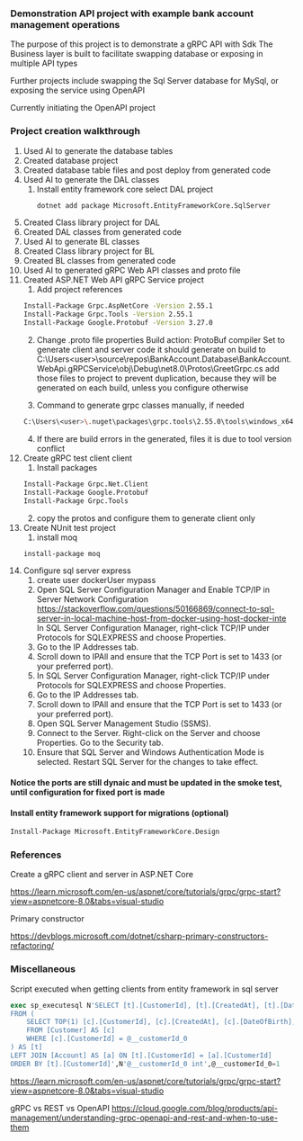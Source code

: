 ### Demonstration API project with example bank account management operations 

The purpose of this project is to demonstrate a gRPC API with Sdk
The Business layer is built to facilitate swapping database or exposing in multiple API types

Further projects include swapping the Sql Server database for MySql, or exposing the service using OpenAPI

Currently initiating the OpenAPI project

### Project creation walkthrough

 1. Used AI to generate the database tables
 2. Created database project
 3. Created database table files and post deploy from generated code
 4. Used AI to generate the DAL classes
	1. Install entity framework core
		select DAL project
		```bash
		dotnet add package Microsoft.EntityFrameworkCore.SqlServer
		```
 5. Created Class library project for DAL
 6. Created DAL classes from generated code
 7. Used AI to generate BL classes
 8. Created Class library project for BL
 9. Created BL classes from generated code
10. Used AI to generated gRPC Web API classes and proto file
11. Created ASP.NET Web API gRPC Service project
	1. Add project references
	```bash
	Install-Package Grpc.AspNetCore -Version 2.55.1
	Install-Package Grpc.Tools -Version 2.55.1
	Install-Package Google.Protobuf -Version 3.27.0
	```
	2. Change .proto file properties 
	Build action: ProtoBuf compiler
	Set to generate client and server code
	it should generate on build to C:\Users\<user>\source\repos\BankAccount.Database\BankAccount.WebApi.gRPCService\obj\Debug\net8.0\Protos\GreetGrpc.cs
	add those files to project to prevent duplication, because they will be generated on each build, unless you configure otherwise
	
	3. Command to generate grpc classes manually, if needed
	```bash
	C:\Users\<user>\.nuget\packages\grpc.tools\2.55.0\tools\windows_x64\protoc.exe --csharp_out=../Generated --grpc_out=../Generated --plugin=protoc-gen-grpc=C:\Users\<user>\.nuget\packages\grpc.tools\2.55.0\tools\windows_x64\grpc_csharp_plugin.exe bank_service.proto
	```
	4. If there are build errors in the generated, files it is due to tool version conflict
12. Create gRPC test client client
	1. Install packages
	```bash
	Install-Package Grpc.Net.Client
	Install-Package Google.Protobuf
	Install-Package Grpc.Tools
	```
	2. copy the protos and configure them to generate client only  
13. Create NUnit test project
	1. install moq
	```bash
	install-package moq
	```
14. Configure sql server express
	1. create user dockerUser mypass
	2. Open SQL Server Configuration Manager and Enable TCP/IP in Server Network Configuration 
	https://stackoverflow.com/questions/50166869/connect-to-sql-server-in-local-machine-host-from-docker-using-host-docker-inte
	In SQL Server Configuration Manager, right-click TCP/IP under Protocols for SQLEXPRESS and choose Properties.
	1. Go to the IP Addresses tab.
	1. Scroll down to IPAll and ensure that the TCP Port is set to 1433 (or your preferred port).
	1. In SQL Server Configuration Manager, right-click TCP/IP under Protocols for SQLEXPRESS and choose Properties.
	1. Go to the IP Addresses tab.
	1. Scroll down to IPAll and ensure that the TCP Port is set to 1433 (or your preferred port).
	1. Open SQL Server Management Studio (SSMS).
	1. Connect to the Server. Right-click on the Server and choose Properties. Go to the Security tab.
	1. Ensure that SQL Server and Windows Authentication Mode is selected. Restart SQL Server for the changes to take effect.
	 
	
#### Notice the ports are still dynaic and must be updated in the smoke test, until configuration for fixed port is made

#### Install entity framework support for migrations (optional)
```bash
Install-Package Microsoft.EntityFrameworkCore.Design
```

### References

Create a gRPC client and server in ASP.NET Core

https://learn.microsoft.com/en-us/aspnet/core/tutorials/grpc/grpc-start?view=aspnetcore-8.0&tabs=visual-studio

Primary constructor

https://devblogs.microsoft.com/dotnet/csharp-primary-constructors-refactoring/

### Miscellaneous
Script executed when getting clients from entity framework in sql server
```sql
exec sp_executesql N'SELECT [t].[CustomerId], [t].[CreatedAt], [t].[DateOfBirth], [t].[Email], [t].[FirstName], [t].[LastName], [t].[PhoneNumber], [t].[UpdatedAt], [a].[AccountId], [a].[AccountType], [a].[Balance], [a].[CreatedAt], [a].[Currency], [a].[CustomerId], [a].[UpdatedAt]
FROM (
    SELECT TOP(1) [c].[CustomerId], [c].[CreatedAt], [c].[DateOfBirth], [c].[Email], [c].[FirstName], [c].[LastName], [c].[PhoneNumber], [c].[UpdatedAt]
    FROM [Customer] AS [c]
    WHERE [c].[CustomerId] = @__customerId_0
) AS [t]
LEFT JOIN [Account] AS [a] ON [t].[CustomerId] = [a].[CustomerId]
ORDER BY [t].[CustomerId]',N'@__customerId_0 int',@__customerId_0=1
```
https://learn.microsoft.com/en-us/aspnet/core/tutorials/grpc/grpc-start?view=aspnetcore-8.0&tabs=visual-studio

gRPC vs REST vs OpenAPI
https://cloud.google.com/blog/products/api-management/understanding-grpc-openapi-and-rest-and-when-to-use-them
